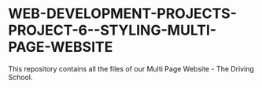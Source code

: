 # WEB-DEVELOPMENT-PROJECTS-PROJECT-6--STYLING-MULTI-PAGE-WEBSITE
This repository contains all the files of our Multi Page Website - The Driving School.

